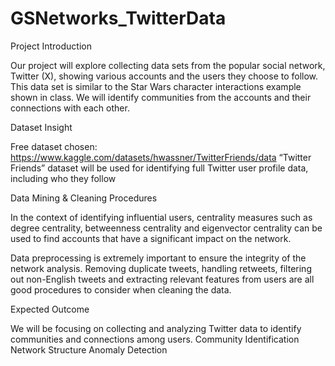 # GSNetworks_TwitterData

Project Introduction

Our project will explore collecting data sets from the popular social network, Twitter (X), showing various accounts and the users they choose to follow. This data set is similar to the Star Wars character interactions example shown in class. We will identify communities from the accounts and their connections with each other.

Dataset Insight

Free dataset chosen: https://www.kaggle.com/datasets/hwassner/TwitterFriends/data 
“Twitter Friends” dataset will be used for identifying full Twitter user profile data, including who they follow

Data Mining & Cleaning Procedures

In the context of identifying influential users, centrality measures such as degree centrality, betweenness centrality and eigenvector centrality can be used to find accounts that have a significant impact on the network.

Data preprocessing is extremely important to ensure the integrity of the network analysis. Removing duplicate tweets, handling retweets, filtering out non-English tweets and extracting relevant features from users are all good procedures to consider when cleaning the data.

Expected Outcome

We will be focusing on collecting and analyzing Twitter data to identify communities and connections among users.
Community Identification
Network Structure
Anomaly Detection


